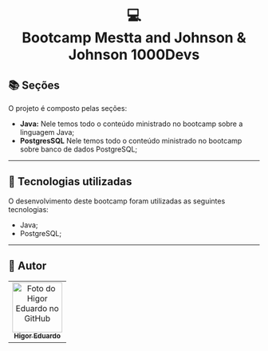 <h1 align="center">
  💻<br>Bootcamp Mestta and Johnson &amp; Johnson 1000Devs
</h1>

## 📚 Seções

O projeto é composto pelas seções:

- **Java:** Nele temos todo o conteúdo ministrado no bootcamp sobre a linguagem Java;
- **PostgresSQL** Nele temos todo o conteúdo ministrado no bootcamp sobre banco de dados PostgreSQL;

---

## 💼 Tecnologias utilizadas

O desenvolvimento deste bootcamp foram utilizadas as seguintes tecnologias:

- Java;
- PostgreSQL;

---

<h2>🦄 Autor</h2>

<table>
  <tr>
    <td align="center">
      <a href="https://github.com/bhigoreduardo">
        <img src="https://avatars.githubusercontent.com/u/96431991?v=4" width="100px;" alt="Foto do Higor Eduardo no GitHub"/><br>
        <sub>
          <b>Higor Eduardo</b>
        </sub>
      </a>
    </td>
  </tr>
</table>